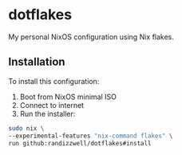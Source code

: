 # dotflakes

My personal NixOS configuration using Nix flakes.

## Installation

To install this configuration:

1. Boot from NixOS minimal ISO
2. Connect to internet
3. Run the installer:

```bash
sudo nix \
--experimental-features "nix-command flakes" \
run github:randizzwell/dotflakes#install
```
